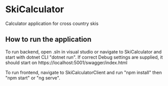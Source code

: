 # SkiCalculator
Calculator application for cross country skis

## How to run the application
To run backend, open .sln in visual studio or navigate to SkiCalculator and start with dotnet CLI "dotnet run".
If correct Debug settings are supplied, it should start on https://localhost:5001/swagger/index.html

To run frontend, navigate to SkiCalculatorClient and run "npm install" then "npm start" or "ng serve".
